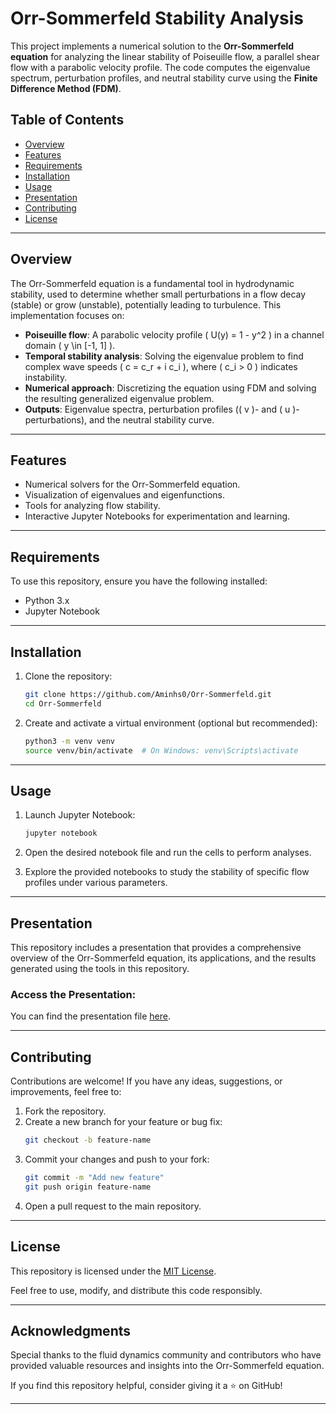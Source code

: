 # Orr-Sommerfeld Stability Analysis

This project implements a numerical solution to the **Orr-Sommerfeld equation** for analyzing the linear stability of Poiseuille flow, a parallel shear flow with a parabolic velocity profile. The code computes the eigenvalue spectrum, perturbation profiles, and neutral stability curve using the **Finite Difference Method (FDM)**.

## Table of Contents

- [Overview](#overview)
- [Features](#features)
- [Requirements](#requirements)
- [Installation](#installation)
- [Usage](#usage)
- [Presentation](#presentation)
- [Contributing](#contributing)
- [License](#license)

---

## Overview

The Orr-Sommerfeld equation is a fundamental tool in hydrodynamic stability, used to determine whether small perturbations in a flow decay (stable) or grow (unstable), potentially leading to turbulence. This implementation focuses on:
- **Poiseuille flow**: A parabolic velocity profile \( U(y) = 1 - y^2 \) in a channel domain \( y \in [-1, 1] \).
- **Temporal stability analysis**: Solving the eigenvalue problem to find complex wave speeds \( c = c_r + i c_i \), where \( c_i > 0 \) indicates instability.
- **Numerical approach**: Discretizing the equation using FDM and solving the resulting generalized eigenvalue problem.
- **Outputs**: Eigenvalue spectra, perturbation profiles (\( v \)- and \( u \)-perturbations), and the neutral stability curve.

---

## Features

- Numerical solvers for the Orr-Sommerfeld equation.
- Visualization of eigenvalues and eigenfunctions.
- Tools for analyzing flow stability.
- Interactive Jupyter Notebooks for experimentation and learning.

---

## Requirements

To use this repository, ensure you have the following installed:

- Python 3.x
- Jupyter Notebook

---

## Installation

1. Clone the repository:
   ```bash
   git clone https://github.com/Aminhs0/Orr-Sommerfeld.git
   cd Orr-Sommerfeld
   ```

2. Create and activate a virtual environment (optional but recommended):
   ```bash
   python3 -m venv venv
   source venv/bin/activate  # On Windows: venv\Scripts\activate
   ```

---

## Usage

1. Launch Jupyter Notebook:
   ```bash
   jupyter notebook
   ```

2. Open the desired notebook file and run the cells to perform analyses.

3. Explore the provided notebooks to study the stability of specific flow profiles under various parameters.

---

## Presentation

This repository includes a presentation that provides a comprehensive overview of the Orr-Sommerfeld equation, its applications, and the results generated using the tools in this repository. 

### Access the Presentation:
You can find the presentation file [here](Orr-Sommerfeld.pdf).

---

## Contributing

Contributions are welcome! If you have any ideas, suggestions, or improvements, feel free to:

1. Fork the repository.
2. Create a new branch for your feature or bug fix:
   ```bash
   git checkout -b feature-name
   ```
3. Commit your changes and push to your fork:
   ```bash
   git commit -m "Add new feature"
   git push origin feature-name
   ```
4. Open a pull request to the main repository.

---

## License

This repository is licensed under the [MIT License](LICENSE).

Feel free to use, modify, and distribute this code responsibly.

---

## Acknowledgments

Special thanks to the fluid dynamics community and contributors who have provided valuable resources and insights into the Orr-Sommerfeld equation.

If you find this repository helpful, consider giving it a ⭐ on GitHub!

---

